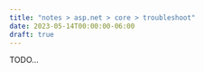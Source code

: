 ```yaml
---
title: "notes > asp.net > core > troubleshoot"
date: 2023-05-14T00:00:00-06:00
draft: true
---
```


TODO...